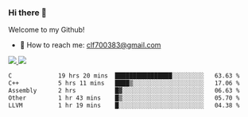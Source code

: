 ### Hi there 👋

<!--
**clingfei/clingfei** is a ✨ _special_ ✨ repository because its `README.md` (this file) appears on your GitHub profile.

Here are some ideas to get you started:

- 🔭 I’m currently working on ...
- 🌱 I’m currently learning ...
- 👯 I’m looking to collaborate on ...
- 🤔 I’m looking for help with ...
- 💬 Ask me about ...
- 📫 How to reach me: ...
- 😄 Pronouns: ...
- ⚡ Fun fact: ...
-->
Welcome to my Github!
- 📧 How to reach me: clf700383@gmail.com

<a href="https://github.com/anuraghazra/github-readme-stats">
  <img src="https://github-readme-stats.vercel.app/api?username=clingfei&count_private=true&show_icons=true&include_all_commits=true&line_height=21&hide_border=true&repo=github-readme-stats" />
</a>
<a href="https://github.com/anuraghazra/convoychat">
  <img src="https://github-readme-stats.vercel.app/api/top-langs/?username=clingfei&hide=Tcl,Perl,Makefile,CSS,HTML,Yacc,Lex,Verilog&langs_count=6&layout=compact&hide_border=true&repo=convoychat" />
</a>

<!--START_SECTION:waka-->

```txt
C             19 hrs 20 mins  ████████████████░░░░░░░░░   63.63 %
C++           5 hrs 11 mins   ████▒░░░░░░░░░░░░░░░░░░░░   17.06 %
Assembly      2 hrs           █▓░░░░░░░░░░░░░░░░░░░░░░░   06.63 %
Other         1 hr 43 mins    █▒░░░░░░░░░░░░░░░░░░░░░░░   05.70 %
LLVM          1 hr 19 mins    █░░░░░░░░░░░░░░░░░░░░░░░░   04.38 %
```

<!--END_SECTION:waka-->
